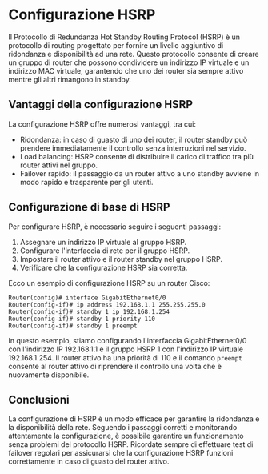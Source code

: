 # Configurazione HSRP

Il Protocollo di Redundanza Hot Standby Routing Protocol (HSRP) è un protocollo di routing progettato per fornire un livello aggiuntivo di ridondanza e disponibilità ad una rete. Questo protocollo consente di creare un gruppo di router che possono condividere un indirizzo IP virtuale e un indirizzo MAC virtuale, garantendo che uno dei router sia sempre attivo mentre gli altri rimangono in standby.

## Vantaggi della configurazione HSRP

La configurazione HSRP offre numerosi vantaggi, tra cui:

- Ridondanza: in caso di guasto di uno dei router, il router standby può prendere immediatamente il controllo senza interruzioni nel servizio.
- Load balancing: HSRP consente di distribuire il carico di traffico tra più router attivi nel gruppo.
- Failover rapido: il passaggio da un router attivo a uno standby avviene in modo rapido e trasparente per gli utenti.

## Configurazione di base di HSRP

Per configurare HSRP, è necessario seguire i seguenti passaggi:

1. Assegnare un indirizzo IP virtuale al gruppo HSRP.
2. Configurare l'interfaccia di rete per il gruppo HSRP.
3. Impostare il router attivo e il router standby nel gruppo HSRP.
4. Verificare che la configurazione HSRP sia corretta.

Ecco un esempio di configurazione HSRP su un router Cisco:

```
Router(config)# interface GigabitEthernet0/0
Router(config-if)# ip address 192.168.1.1 255.255.255.0
Router(config-if)# standby 1 ip 192.168.1.254
Router(config-if)# standby 1 priority 110
Router(config-if)# standby 1 preempt
```

In questo esempio, stiamo configurando l'interfaccia GigabitEthernet0/0 con l'indirizzo IP 192.168.1.1 e il gruppo HSRP 1 con l'indirizzo IP virtuale 192.168.1.254. Il router attivo ha una priorità di 110 e il comando `preempt` consente al router attivo di riprendere il controllo una volta che è nuovamente disponibile.

## Conclusioni

La configurazione di HSRP è un modo efficace per garantire la ridondanza e la disponibilità della rete. Seguendo i passaggi corretti e monitorando attentamente la configurazione, è possibile garantire un funzionamento senza problemi del protocollo HSRP. Ricordate sempre di effettuare test di failover regolari per assicurarsi che la configurazione HSRP funzioni correttamente in caso di guasto del router attivo.